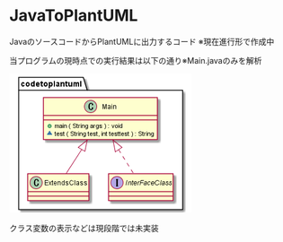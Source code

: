 # JavaToPlantUML

JavaのソースコードからPlantUMLに出力するコード
※現在進行形で作成中

当プログラムの現時点での実行結果は以下の通り※Main.javaのみを解析

![現状の画像](https://github.com/NaaOs/JavaToPlantUML/blob/main/out/output/codetoplantuml.png?raw=true)

クラス変数の表示などは現段階では未実装